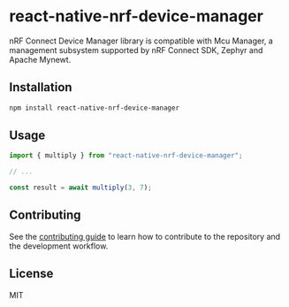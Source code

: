 # react-native-nrf-device-manager

nRF Connect Device Manager library is compatible with Mcu Manager, a management subsystem supported by nRF Connect SDK, Zephyr and Apache Mynewt.

## Installation

```sh
npm install react-native-nrf-device-manager
```

## Usage

```js
import { multiply } from "react-native-nrf-device-manager";

// ...

const result = await multiply(3, 7);
```

## Contributing

See the [contributing guide](CONTRIBUTING.md) to learn how to contribute to the repository and the development workflow.

## License

MIT
